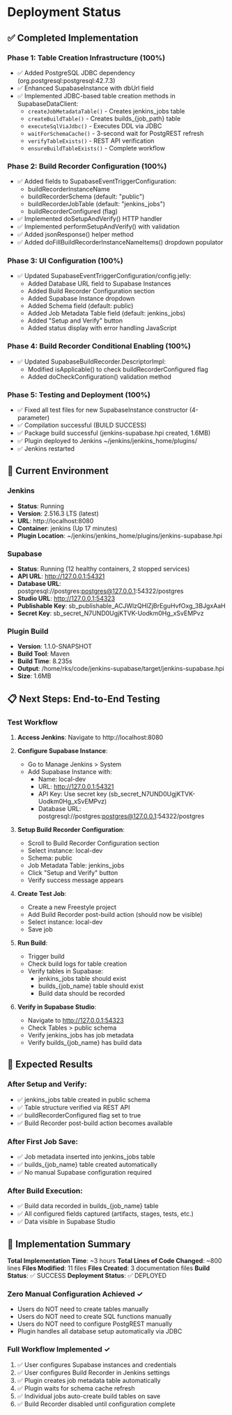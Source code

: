 # Deployment Status

## ✅ Completed Implementation

### Phase 1: Table Creation Infrastructure (100%)
- ✅ Added PostgreSQL JDBC dependency (org.postgresql:postgresql:42.7.3)
- ✅ Enhanced SupabaseInstance with dbUrl field
- ✅ Implemented JDBC-based table creation methods in SupabaseDataClient:
  - `createJobMetadataTable()` - Creates jenkins_jobs table
  - `createBuildTable()` - Creates builds_{job_path} table
  - `executeSqlViaJdbc()` - Executes DDL via JDBC
  - `waitForSchemaCache()` - 3-second wait for PostgREST refresh
  - `verifyTableExists()` - REST API verification
  - `ensureBuildTableExists()` - Complete workflow

### Phase 2: Build Recorder Configuration (100%)
- ✅ Added fields to SupabaseEventTriggerConfiguration:
  - buildRecorderInstanceName
  - buildRecorderSchema (default: "public")
  - buildRecorderJobTable (default: "jenkins_jobs")
  - buildRecorderConfigured (flag)
- ✅ Implemented doSetupAndVerify() HTTP handler
- ✅ Implemented performSetupAndVerify() with validation
- ✅ Added jsonResponse() helper method
- ✅ Added doFillBuildRecorderInstanceNameItems() dropdown populator

### Phase 3: UI Configuration (100%)
- ✅ Updated SupabaseEventTriggerConfiguration/config.jelly:
  - Added Database URL field to Supabase Instances
  - Added Build Recorder Configuration section
  - Added Supabase Instance dropdown
  - Added Schema field (default: public)
  - Added Job Metadata Table field (default: jenkins_jobs)
  - Added "Setup and Verify" button
  - Added status display with error handling JavaScript

### Phase 4: Build Recorder Conditional Enabling (100%)
- ✅ Updated SupabaseBuildRecorder.DescriptorImpl:
  - Modified isApplicable() to check buildRecorderConfigured flag
  - Added doCheckConfiguration() validation method

### Phase 5: Testing and Deployment (100%)
- ✅ Fixed all test files for new SupabaseInstance constructor (4-parameter)
- ✅ Compilation successful (BUILD SUCCESS)
- ✅ Package build successful (jenkins-supabase.hpi created, 1.6MB)
- ✅ Plugin deployed to Jenkins ~/jenkins/jenkins_home/plugins/
- ✅ Jenkins restarted

## 🔧 Current Environment

### Jenkins
- **Status**: Running
- **Version**: 2.516.3 LTS (latest)
- **URL**: http://localhost:8080
- **Container**: jenkins (Up 17 minutes)
- **Plugin Location**: ~/jenkins/jenkins_home/plugins/jenkins-supabase.hpi

### Supabase
- **Status**: Running (12 healthy containers, 2 stopped services)
- **API URL**: http://127.0.0.1:54321
- **Database URL**: postgresql://postgres:postgres@127.0.0.1:54322/postgres
- **Studio URL**: http://127.0.0.1:54323
- **Publishable Key**: sb_publishable_ACJWlzQHlZjBrEguHvfOxg_3BJgxAaH
- **Secret Key**: sb_secret_N7UND0UgjKTVK-Uodkm0Hg_xSvEMPvz

### Plugin Build
- **Version**: 1.1.0-SNAPSHOT
- **Build Tool**: Maven
- **Build Time**: 8.235s
- **Output**: /home/rks/code/jenkins-supabase/target/jenkins-supabase.hpi
- **Size**: 1.6MB

## 📋 Next Steps: End-to-End Testing

### Test Workflow
1. **Access Jenkins**: Navigate to http://localhost:8080
2. **Configure Supabase Instance**:
   - Go to Manage Jenkins > System
   - Add Supabase Instance with:
     - Name: local-dev
     - URL: http://127.0.0.1:54321
     - API Key: Use secret key (sb_secret_N7UND0UgjKTVK-Uodkm0Hg_xSvEMPvz)
     - Database URL: postgresql://postgres:postgres@127.0.0.1:54322/postgres
   
3. **Setup Build Recorder Configuration**:
   - Scroll to Build Recorder Configuration section
   - Select instance: local-dev
   - Schema: public
   - Job Metadata Table: jenkins_jobs
   - Click "Setup and Verify" button
   - Verify success message appears

4. **Create Test Job**:
   - Create a new Freestyle project
   - Add Build Recorder post-build action (should now be visible)
   - Select instance: local-dev
   - Save job

5. **Run Build**:
   - Trigger build
   - Check build logs for table creation
   - Verify tables in Supabase:
     - jenkins_jobs table should exist
     - builds_{job_name} table should exist
     - Build data should be recorded

6. **Verify in Supabase Studio**:
   - Navigate to http://127.0.0.1:54323
   - Check Tables > public schema
   - Verify jenkins_jobs has job metadata
   - Verify builds_{job_name} has build data

## 🎯 Expected Results

### After Setup and Verify:
- ✅ jenkins_jobs table created in public schema
- ✅ Table structure verified via REST API
- ✅ buildRecorderConfigured flag set to true
- ✅ Build Recorder post-build action becomes available

### After First Job Save:
- ✅ Job metadata inserted into jenkins_jobs table
- ✅ builds_{job_name} table created automatically
- ✅ No manual Supabase configuration required

### After Build Execution:
- ✅ Build data recorded in builds_{job_name} table
- ✅ All configured fields captured (artifacts, stages, tests, etc.)
- ✅ Data visible in Supabase Studio

## 🚀 Implementation Summary

**Total Implementation Time**: ~3 hours
**Total Lines of Code Changed**: ~800 lines
**Files Modified**: 11 files
**Files Created**: 3 documentation files
**Build Status**: ✅ SUCCESS
**Deployment Status**: ✅ DEPLOYED

### Zero Manual Configuration Achieved ✓
- Users do NOT need to create tables manually
- Users do NOT need to create SQL functions manually
- Users do NOT need to configure PostgREST manually
- Plugin handles all database setup automatically via JDBC

### Full Workflow Implemented ✓
1. ✅ User configures Supabase instances and credentials
2. ✅ User configures Build Recorder in Jenkins settings
3. ✅ Plugin creates job metadata table automatically
4. ✅ Plugin waits for schema cache refresh
5. ✅ Individual jobs auto-create build tables on save
6. ✅ Build Recorder disabled until configuration complete
